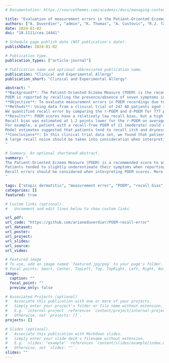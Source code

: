 ```yaml
---
# Documentation: https://sourcethemes.com/academic/docs/managing-content/

title: "Evaluation of measurement errors in the Patient-Oriented Eczema Measure (POEM) outcome"
authors: ["A. Duverdier", "admin", "K. Thomas", "A. Custovic", "R.J. Tanaka"]
date: 2024-01-02
doi: "10.1111/cea.14441"

# Schedule page publish date (NOT publication's date).
publishDate: 2024-01-02

# Publication type.
publication_types: ["article-journal"]

# Publication name and optional abbreviated publication name.
publication: "Clinical and Experimental Allergy"
publication_short: "Clinical and Experimental Allergy"

abstract: "
**Background**: The Patient-Oriented Eczema Measure (POEM) is the recommended core outcome instrument for atopic dermatitis (AD) symptoms.
POEM is reported by recalling the presence/absence of seven symptoms in the last 7 days.
**Objective**: To evaluate measurement errors in POEM recordings due to imperfect recall.
**Methods**: Using data from a clinical trial of 247 AD patients aged 12–65 years, we analysed the reported POEM score (r-POEM) and the POEM derived from the corresponding daily scores for the same seven symptoms without weekly recall (d-POEM).
We quantified recall error by comparing the r-POEM and d-POEM for 777 patient-weeks collected from 207 patients, and estimated two components of recall error: (1) recall bias due to systematic errors in measurements and (2) recall noise due to random errors in measurements, using a bespoke statistical model.
**Results**: POEM scores have a relatively low recall bias, but a high recall noise.
Recall bias was estimated at 1.2 points lower for the r-POEM on average than the d-POEM, with a recall noise of 5.7 points.
For example, a patient with a recall-free POEM of 11 (moderate) could report their POEM score anywhere from 5 to 14 (with 95% probability) because of recall error.
Model estimates suggested that patients tend to recall itch and dryness more often than experienced (positive bias of less than 1 day), but less often for the other symptoms (bleeding, cracking, flaking, oozing/weeping and sleep disturbance; negative bias ranging 1–4 days).
**Conclusions**: In this clinical trial data set, we found that patients tended to slightly underestimate their symptoms when reporting POEM, with significant variation in how well they were able to recall the frequency of their symptoms every time they reported POEM.
A large recall noise should be taken into consideration when interpreting POEM scores.
"

# Summary. An optional shortened abstract.
summary: "
The Patient-Oriented Eczema Measure (POEM) is a recommended score to assess eczema symptoms from a patient's perspective with a weekly recall.
Patients tended to slightly underestimate their symptoms when reporting POEM with significant recall noise.
Recall errors should be considered when interpreting POEM scores. More research is needed to evaluate methods to reduce poor recall (such as aide-memoirs).
"

tags: ["atopic dermatitis", "measurement error", "POEM", "recall bias", "recall noise"]
categories: []
featured: true

# Custom links (optional).
#   Uncomment and edit lines below to show custom links.

url_pdf:
url_code: "https://github.com/arianeduverdier/POEM-recall-error"
url_dataset:
url_poster:
url_project:
url_slides:
url_source:
url_video:

# Featured image
# To use, add an image named `featured.jpg/png` to your page's folder. 
# Focal points: Smart, Center, TopLeft, Top, TopRight, Left, Right, BottomLeft, Bottom, BottomRight.
image:
  caption: ""
  focal_point: ""
  preview_only: false

# Associated Projects (optional).
#   Associate this publication with one or more of your projects.
#   Simply enter your project's folder or file name without extension.
#   E.g. `internal-project` references `content/project/internal-project/index.md`.
#   Otherwise, set `projects: []`.
projects: []

# Slides (optional).
#   Associate this publication with Markdown slides.
#   Simply enter your slide deck's filename without extension.
#   E.g. `slides: "example"` references `content/slides/example/index.md`.
#   Otherwise, set `slides: ""`.
slides: ""
---
```

